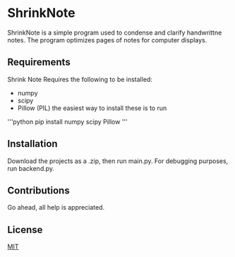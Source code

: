 # ShrinkNote
ShrinkNote is a simple program used to condense and clarify handwrittne notes.  The program optimizes pages of notes for
computer displays.

## Requirements
Shrink Note Requires the following to be installed:
- numpy
- scipy
- Pillow (PIL)
the easiest way to install these is to run

'''python
pip install numpy scipy Pillow
'''
## Installation
Download the projects as a .zip, then run main.py.  For debugging purposes, run backend.py.

## Contributions
Go ahead, all help is appreciated.

## License
[MIT](https://choosealicense.com/licenses/mit/#)